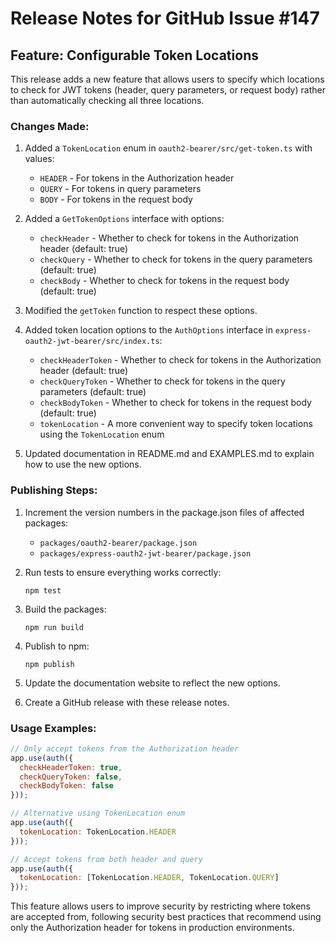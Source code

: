 # Release Notes for GitHub Issue #147

## Feature: Configurable Token Locations

This release adds a new feature that allows users to specify which locations to check for JWT tokens (header, query parameters, or request body) rather than automatically checking all three locations.

### Changes Made:

1. Added a `TokenLocation` enum in `oauth2-bearer/src/get-token.ts` with values:
   - `HEADER` - For tokens in the Authorization header
   - `QUERY` - For tokens in query parameters
   - `BODY` - For tokens in the request body

2. Added a `GetTokenOptions` interface with options:
   - `checkHeader` - Whether to check for tokens in the Authorization header (default: true)
   - `checkQuery` - Whether to check for tokens in the query parameters (default: true)
   - `checkBody` - Whether to check for tokens in the request body (default: true)

3. Modified the `getToken` function to respect these options.

4. Added token location options to the `AuthOptions` interface in `express-oauth2-jwt-bearer/src/index.ts`:
   - `checkHeaderToken` - Whether to check for tokens in the Authorization header (default: true)
   - `checkQueryToken` - Whether to check for tokens in the query parameters (default: true)
   - `checkBodyToken` - Whether to check for tokens in the request body (default: true)
   - `tokenLocation` - A more convenient way to specify token locations using the `TokenLocation` enum

5. Updated documentation in README.md and EXAMPLES.md to explain how to use the new options.

### Publishing Steps:

1. Increment the version numbers in the package.json files of affected packages:
   - `packages/oauth2-bearer/package.json`
   - `packages/express-oauth2-jwt-bearer/package.json`

2. Run tests to ensure everything works correctly:
   ```
   npm test
   ```

3. Build the packages:
   ```
   npm run build
   ```

4. Publish to npm:
   ```
   npm publish
   ```

5. Update the documentation website to reflect the new options.

6. Create a GitHub release with these release notes.

### Usage Examples:

```js
// Only accept tokens from the Authorization header
app.use(auth({
  checkHeaderToken: true,
  checkQueryToken: false,
  checkBodyToken: false
}));

// Alternative using TokenLocation enum
app.use(auth({
  tokenLocation: TokenLocation.HEADER
}));

// Accept tokens from both header and query
app.use(auth({
  tokenLocation: [TokenLocation.HEADER, TokenLocation.QUERY]
}));
```

This feature allows users to improve security by restricting where tokens are accepted from, following security best practices that recommend using only the Authorization header for tokens in production environments.
